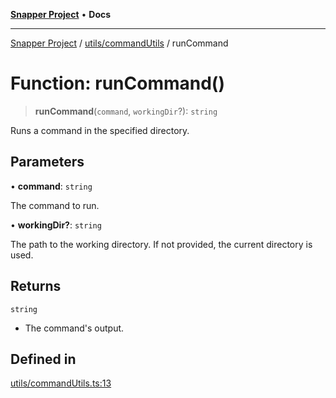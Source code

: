 [**Snapper Project**](../../../README.md) • **Docs**

***

[Snapper Project](../../../README.md) / [utils/commandUtils](../README.md) / runCommand

# Function: runCommand()

> **runCommand**(`command`, `workingDir`?): `string`

Runs a command in the specified directory.

## Parameters

• **command**: `string`

The command to run.

• **workingDir?**: `string`

The path to the working directory. If not provided, the current directory is used.

## Returns

`string`

- The command's output.

## Defined in

[utils/commandUtils.ts:13](https://github.com/asifqatar/Snapper/blob/096ee18258520fbba0f2ed3245d87b3fd2b92252/utils/commandUtils.ts#L13)
